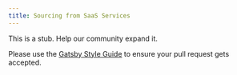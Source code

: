 ```yaml
---
title: Sourcing from SaaS Services
---
```


This is a stub. Help our community expand it.

Please use the [Gatsby Style Guide](/contributing/gatsby-style-guide/) to ensure your
pull request gets accepted.
